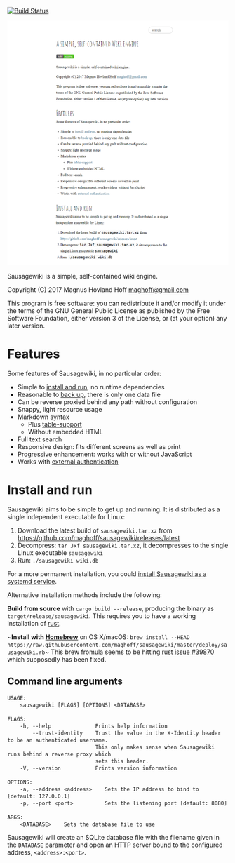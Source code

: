 [![Build Status](https://travis-ci.org/maghoff/sausagewiki.svg?branch=master)](https://travis-ci.org/maghoff/sausagewiki)

![](sausagewiki.png)

Sausagewiki is a simple, self-contained wiki engine.

Copyright (C) 2017 Magnus Hovland Hoff <maghoff@gmail.com>

This program is free software: you can redistribute it and/or modify it under
the terms of the GNU General Public License as published by the Free Software
Foundation, either version 3 of the License, or (at your option) any later
version.

Features
========
Some features of Sausagewiki, in no particular order:

 * Simple to [install and run](#install-and-run), no runtime dependencies
 * Reasonable to [back up](https://github.com/maghoff/sausagewiki/wiki/Backup),
   there is only one data file
 * Can be reverse proxied behind any path without configuration
 * Snappy, light resource usage
 * Markdown syntax
    * Plus [table-support](https://help.github.com/articles/organizing-information-with-tables/)
    * Without embedded HTML
 * Full text search
 * Responsive design: fits different screens as well as print
 * Progressive enhancement: works with or without JavaScript
 * Works with [external authentication](https://github.com/maghoff/sausagewiki/wiki/Enabling-authentication)

Install and run
===============
Sausagewiki aims to be simple to get up and running. It is distributed as a
single independent executable for Linux:

 1. Download the latest build of `sausagewiki.tar.xz` from <https://github.com/maghoff/sausagewiki/releases/latest>
 2. Decompress: `tar Jxf sausagewiki.tar.xz`, it decompresses to the single
    Linux executable `sausagewiki`
 3. Run: `./sausagewiki wiki.db`

For a more permanent installation, you could [install Sausagewiki as a systemd
service](https://github.com/maghoff/sausagewiki/wiki/System-wide-installation-with-systemd).

Alternative installation methods include the following:

**Build from source** with `cargo build --release`, producing the binary as
`target/release/sausagewiki`. This requires you to have a working installation
of [rust](https://www.rust-lang.org/en-US/).

~**Install with [Homebrew](https://brew.sh/)** on OS X/macOS:
`brew install --HEAD https://raw.githubusercontent.com/maghoff/sausagewiki/master/deploy/sausagewiki.rb`~
This brew fromula seems to be hitting [rust issue #39870](https://github.com/rust-lang/rust/issues/39870)
which supposedly has been fixed.

Command line arguments
----------------------
    USAGE:
        sausagewiki [FLAGS] [OPTIONS] <DATABASE>

    FLAGS:
        -h, --help              Prints help information
            --trust-identity    Trust the value in the X-Identity header to be an authenticated username.
                                This only makes sense when Sausagewiki runs behind a reverse proxy which
                                sets this header.
        -V, --version           Prints version information

    OPTIONS:
        -a, --address <address>    Sets the IP address to bind to [default: 127.0.0.1]
        -p, --port <port>          Sets the listening port [default: 8080]

    ARGS:
        <DATABASE>    Sets the database file to use

Sausagewiki will create an SQLite database file with the filename given in the
`DATABASE` parameter and open an HTTP server bound to the configured address,
`<address>:<port>`.
